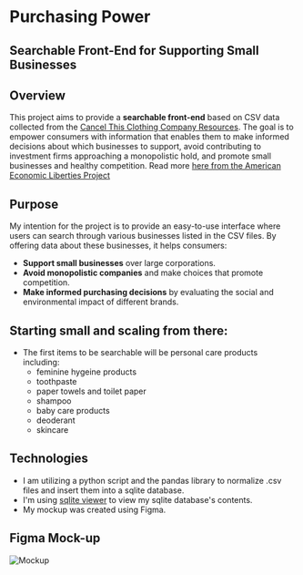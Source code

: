 # Purchasing Power
## Searchable Front-End for Supporting Small Businesses

## Overview

This project aims to provide a **searchable front-end** based on CSV data collected from the [Cancel This Clothing Company Resources](https://cancelthisclothingcompany.com/resources/). The goal is to empower consumers with information that enables them to make informed decisions about which businesses to support, avoid contributing to investment firms approaching a monopolistic hold, and promote small businesses and healthy competition.
Read more [here from the American Economic Liberties Project](https://www.economicliberties.us/our-work/new-money-trust/)

## Purpose

My intention for the project is to provide an easy-to-use interface where users can search through various businesses listed in the CSV files. By offering data about these businesses, it helps consumers:
- **Support small businesses** over large corporations.
- **Avoid monopolistic companies** and make choices that promote competition.
- **Make informed purchasing decisions** by evaluating the social and environmental impact of different brands.

## Starting small and scaling from there:
- The first items to be searchable will be personal care products including:
    - feminine hygeine products
    - toothpaste
    - paper towels and toilet paper
    - shampoo
    - baby care products
    - deoderant
    - skincare

## Technologies
- I am utilizing a python script and the pandas library to normalize .csv files and insert them into a sqlite database.
- I'm using [sqlite viewer](https://sqliteviewer.app/) to view my sqlite database's contents.
- My mockup was created using Figma.

## Figma Mock-up
![Mockup](https://github.com/MRLmic/Who-Owns-That/blob/main/Assets/FigmaHome.png)  
